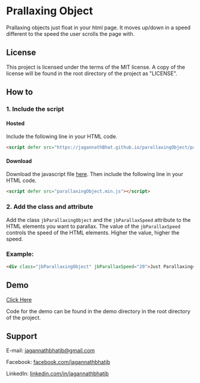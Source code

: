 # Prallaxing Object


Prallaxing objects just float in your html page. It moves up/down in a speed different to the speed the user scrolls the page with.


## License


This project is licensed under the terms of the MIT license. A copy of the license will be found in the root directory of the project as "LICENSE".


## How to


### 1. Include the script


#### Hosted


Include the following line in your HTML code.


```HTML
<script defer src="https://jagannathBhat.github.io/parallaxingObject/parallaxingObject.min.js"></script>
````


#### Download

Download the javascript file [here](https://github.com/jagannathBhat/parallaxingObject/releases/download/v1.0/parallaxingObject.min.js). Then include the following line in your HTML code.


```HTML
<script defer src="parallaxingObject.min.js"></script>
````


### 2. Add the class and attribute


Add the class `jbParallaxingObject` and the `jbParallaxSpeed` attribute to the HTML elements you want to parallax. The value of the `jbParallaxSpeed` controls the speed of the HTML elements. Higher the value, higher the speed.


### Example:


```HTML
<div class="jbParallaxingObject" jbParallaxSpeed="20">Just Parallaxing</div>
```


## Demo


[Click Here](https://jagannathBhat.github.io/parallaxingObject)


Code for the demo can be found in the demo directory in the root directory of the project.


## Support

E-mail: [jagannathbhatjb@gmail.com](mailto:jagannathbhatjb@gmail.com)

Facebook: [facebook.com/jagannathbhatjb](https://facebook.com/jagannathbhatjb)

LinkedIn: [linkedin.com/in/jagannathbhatjb](https://linkedin.com/in/jagannathbhatjb)
